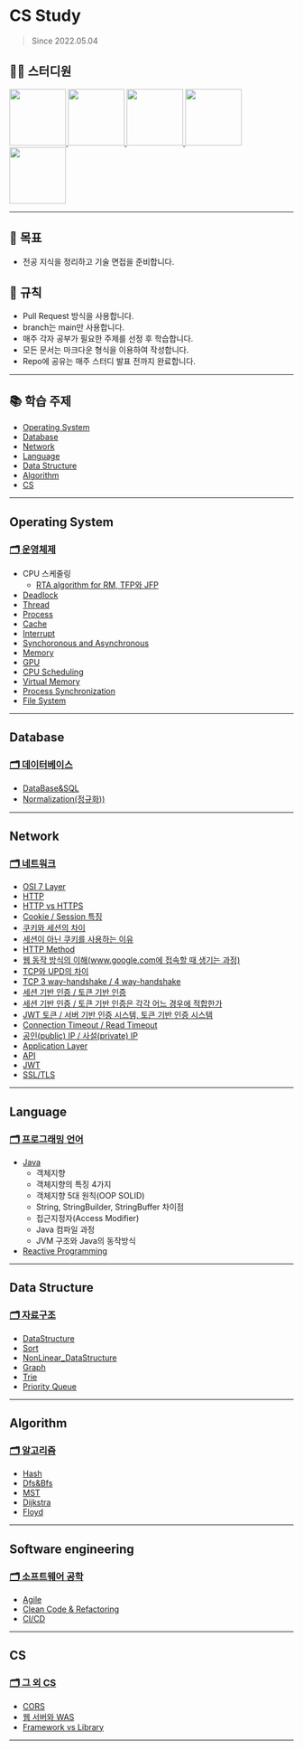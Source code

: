 # CS Study
> Since 2022.05.04

## 👨‍💻  스터디원
<p>
<a href="https://github.com/nahyeon99">
  <img src="https://avatars.githubusercontent.com/u/69833665?v=4" width="100">
</a>
<a href="https://github.com/poly9010">
  <img src="https://avatars.githubusercontent.com/u/66791731?v=4" width="100">
</a>
<a href="https://github.com/jonghyeok98">
  <img src="https://avatars.githubusercontent.com/u/77715064?v=4" width="100">
</a>
<a href="https://github.com/vhzkclq0705">
  <img src="https://avatars.githubusercontent.com/u/75382687?v=4" width="100">
</a>
<a href="https://github.com/mummhy0811">
  <img src="https://avatars.githubusercontent.com/u/103296628?v=4" width="100">
</a>
</p>

---
## 📖 목표
- 전공 지식을 정리하고 기술 면접을 준비합니다.

## 📝 규칙
- Pull Request 방식을 사용합니다.
- branch는 main만 사용합니다.
- 매주 각자 공부가 필요한 주제를 선정 후 학습합니다.
- 모든 문서는 마크다운 형식을 이용하여 작성합니다.
- Repo에 공유는 매주 스터디 발표 전까지 완료합니다.

---

## 📚 학습 주제

- [Operating System](#operating-system)
- [Database](#database)
- [Network](#network)
- [Language](#language)
- [Data Structure](#data-structure)
- [Algorithm](#algorithm)
- [CS](#cs)

---
## Operating System
### [🗂 운영체제](./contents/operating-system)
- CPU 스케줄링
    - [RTA algorithm for RM, TFP와 JFP](./contents/operating-system/CPUScheduling/RTA%20for%20RM.md)
- [Deadlock](./contents/operating-system/Deadlock.md)
- [Thread](./contents/operating-system/Thread.md)
- [Process](./contents/operating-system/Process.md)
- [Cache](./contents/operating-system/Cache.md)
- [Interrupt](./contents/operating-system/Interrupt.md)
- [Synchoronous and Asynchronous](./contents/operating-system/Synchoronus%20and%20Asynchronous.md)
- [Memory](./contents/operating-system/Memory%20Management.md)
- [GPU](./contents/operating-system/GPU.md)
- [CPU Scheduling](./contents/operating-system/CpuScheduling.md)
- [Virtual Memory](./contents/operating-system/Virtual_Memory.md)
- [Process Synchronization](./contents/operating-system/Process_Synchronization.md)
- [File System](./contents/operating-system/FileSystem.md)
---

## Database
### [🗂 데이터베이스](./contents/database)
- [DataBase&SQL](./contents/database/database%26sql.md)
- [Normalization(정규화))](./contents/database/normalization.md)
---

## Network
### [🗂 네트워크](./contents/network)
- [OSI 7 Layer](./contents/network/OSI_7.md)
- [HTTP](./contents/network/network.md)
- [HTTP vs HTTPS](./contents/network/network.md)
- [Cookie / Session 특징](./contents/network/network.md)
- [쿠키와 세션의 차이](./contents/network/network.md)
- [세션이 아닌 쿠키를 사용하는 이유](./contents/network/network.md)
- [HTTP Method](./contents/network/network.md)
- [웹 동작 방식의 이해(www.google.com에 접속할 때 생기는 과정)](./contents/network/network.md)
- [TCP와 UPD의 차이](./contents/network/network.md)
- [TCP 3 way-handshake / 4 way-handshake](./contents/network/network.md)
- [세션 기반 인증 / 토큰 기반 인증](./contents/network/network.md)
- [세션 기반 인증 / 토큰 기반 인증은 각각 어느 경우에 적합한가](./contents/network/network.md)
- [JWT 토큰 / 서버 기반 인증 시스템, 토큰 기반 인증 시스템](./contents/network/network.md)
- [Connection Timeout / Read Timeout](./contents/network/network.md)
- [공인(public) IP / 사설(private) IP](./contents/network/network.md)
- [Application Layer](./contents/network/ApplicationLayer.md)
- [API](./contents/network/API.md)
- [JWT](./contents/network/JWT.md)
- [SSL/TLS](./contents/network/SSL.md)
---

## Language
### [🗂 프로그래밍 언어](./contents/language)
- [Java](./contents/language/Java/Java.md)
    - 객체지향
    - 객체지향의 특징 4가지
    - 객체지향 5대 원칙(OOP SOLID)
    - String, StringBuilder, StringBuffer 차이점
    - 접근지정자(Access Modifier)
    - Java 컴파일 과정
    - JVM 구조와 Java의 동작방식
- [Reactive Programming](./contents/language/Reactive%20Programming.md)

---

## Data Structure
### [🗂 자료구조](./contents/data-structure)
- [DataStructure](./contents/data-structure/Data_Structure.md)
- [Sort](./contents/data-structure/Sort.md)
- [NonLinear_DataStructure](./contents/data-structure/NonLinear.md)
- [Graph](./contents/data-structure/Graph.md)
- [Trie](./contents/data-structure/Trie.md)
- [Priority Queue](./contents/data-structure/PrQue.md)
---

## Algorithm
### [🗂 알고리즘](./contents/algorithm)

- [Hash](./contents/algorithm/Hash.md)
- [Dfs&Bfs](./contents/algorithm/DFS&BFS.md)
- [MST](./contents/algorithm/MST.md)
- [Dijkstra](./contents/algorithm/Dijkstra.md)
- [Floyd](./contents/algorithm/Floyd.md)
---

## Software engineering
### [🗂 소프트웨어 공학](./contents/software-engineering)

- [Agile](./contents/software-engineering/Agile.md)
- [Clean Code & Refactoring](./contents/software-engineering/Clean%20Code%20%26%20Refactoring.md)
- [CI/CD](./contents/software-engineering/CICD.md)
---

## CS
### [🗂 그 외 CS](./contents/cs)

- [CORS](./contents/cs/CORS.md)
- [웹 서버와 WAS](./contents/cs/WebserverWAS.md)
- [Framework vs Library](./contents/cs/Framework%20VS%20Library.md)
---
